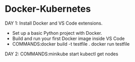 # Docker-Kubernetes
DAY 1:
Install Docker and VS Code extensions.
- Set up a basic Python project with Docker.
- Build and run your first Docker image inside VS Code
- COMMANDS:docker build -t testfile .
docker run testfile

DAY 2:
COMMANDS:minikube start
kubectl get nodes

